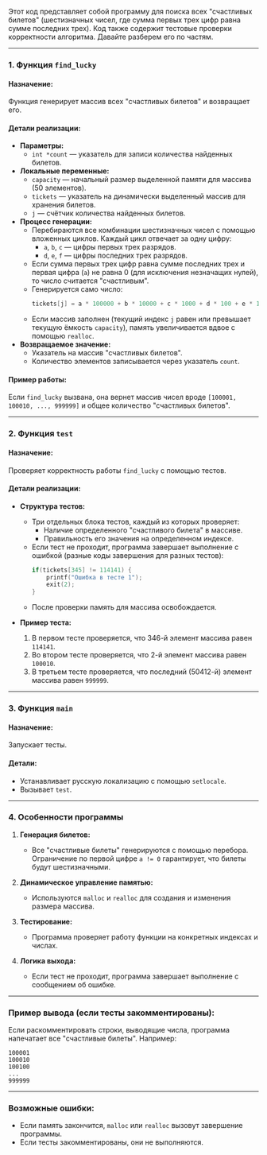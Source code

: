 Этот код представляет собой программу для поиска всех "счастливых билетов" (шестизначных чисел, где сумма первых трех цифр равна сумме последних трех). Код также содержит тестовые проверки корректности алгоритма. Давайте разберем его по частям.

---

### 1. **Функция `find_lucky`**

#### Назначение:
Функция генерирует массив всех "счастливых билетов" и возвращает его.

#### Детали реализации:
- **Параметры:**
  - `int *count` — указатель для записи количества найденных билетов.
- **Локальные переменные:**
  - `capacity` — начальный размер выделенной памяти для массива (50 элементов).
  - `tickets` — указатель на динамически выделенный массив для хранения билетов.
  - `j` — счётчик количества найденных билетов.
- **Процесс генерации:**
  - Перебираются все комбинации шестизначных чисел с помощью вложенных циклов. Каждый цикл отвечает за одну цифру:
    - `a`, `b`, `c` — цифры первых трех разрядов.
    - `d`, `e`, `f` — цифры последних трех разрядов.
  - Если сумма первых трех цифр равна сумме последних трех и первая цифра (`a`) не равна 0 (для исключения незначащих нулей), то число считается "счастливым".
  - Генерируется само число:  
    ```c
    tickets[j] = a * 100000 + b * 10000 + c * 1000 + d * 100 + e * 10 + f;
    ```
  - Если массив заполнен (текущий индекс `j` равен или превышает текущую ёмкость `capacity`), память увеличивается вдвое с помощью `realloc`.
- **Возвращаемое значение:**
  - Указатель на массив "счастливых билетов".
  - Количество элементов записывается через указатель `count`.

#### Пример работы:
Если `find_lucky` вызвана, она вернет массив чисел вроде `[100001, 100010, ..., 999999]` и общее количество "счастливых билетов".

---

### 2. **Функция `test`**

#### Назначение:
Проверяет корректность работы `find_lucky` с помощью тестов.

#### Детали реализации:
- **Структура тестов:**
  - Три отдельных блока тестов, каждый из которых проверяет:
    - Наличие определенного "счастливого билета" в массиве.
    - Правильность его значения на определенном индексе.
  - Если тест не проходит, программа завершает выполнение с ошибкой (разные коды завершения для разных тестов):
    ```c
    if(tickets[345] != 114141) {
        printf("Ошибка в тесте 1");
        exit(2);
    }
    ```
  - После проверки память для массива освобождается.

- **Пример теста:**
  1. В первом тесте проверяется, что 346-й элемент массива равен `114141`.
  2. Во втором тесте проверяется, что 2-й элемент массива равен `100010`.
  3. В третьем тесте проверяется, что последний (50412-й) элемент массива равен `999999`.

---

### 3. **Функция `main`**

#### Назначение:
Запускает тесты.

#### Детали:
- Устанавливает русскую локализацию с помощью `setlocale`.
- Вызывает `test`.

---

### 4. **Особенности программы**

1. **Генерация билетов:**
   - Все "счастливые билеты" генерируются с помощью перебора. Ограничение по первой цифре `a != 0` гарантирует, что билеты будут шестизначными.

2. **Динамическое управление памятью:**
   - Используются `malloc` и `realloc` для создания и изменения размера массива.

3. **Тестирование:**
   - Программа проверяет работу функции на конкретных индексах и числах.

4. **Логика выхода:**
   - Если тест не проходит, программа завершает выполнение с сообщением об ошибке.

---

### Пример вывода (если тесты закомментированы):
Если раскомментировать строки, выводящие числа, программа напечатает все "счастливые билеты". Например:

```
100001
100010
100100
...
999999
```

---

### Возможные ошибки:
- Если память закончится, `malloc` или `realloc` вызовут завершение программы.
- Если тесты закомментированы, они не выполняются.